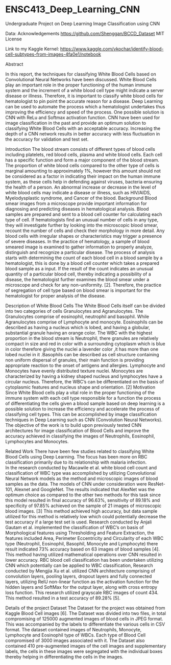 # ENSC413_Deep_Learning_CNN
Undergraduate Project on Deep Learning
Image Classification using CNN

Data:
Acknowledgements
https://github.com/Shenggan/BCCD_Dataset MIT License

Link to my Kaggle Kernel:
https://www.kaggle.com/vkochar/identify-blood-cell-subtypes-from-images-4fa0e1/notebook


Abstract

In this report, the techniques for classifying White Blood Cells based on Convolutional Neural Networks have been discussed. White Blood Cells play an important role in the proper functioning of the human immune system and the increment of a white blood cell type might indicate a server disease or illness. Therefore, it is important to classify white blood cells for hematologist to pin point the accurate reason for a disease. Deep Learning can be used to automate the process which a hematologist undertakes thus improving the efficiency and speed of the process. One possible solution is CNN with ReLu and Softmax activation function. CNN have been used for image classification in the past and provide an optimum solution to classifying White Blood Cells with an acceptable accuracy. Increasing the depth of a CNN network results in better accuracy with less fluctuation in the accuracy for validation and test set. 


Introduction
The blood stream consists of different types of blood cells including platelets, red blood cells, plasma and white blood cells. Each cell has a specific function and form a major component of the blood stream. The proportion of white blood cells compared to the other type of cells is marginal amounting to approximately 1%, however this amount should not be considered as a factor in indicating their impact on the human immune system, as these cells help in defending against viruses, bacteria ensuring the health of a person. An abnormal increase or decrease in the level of white blood cells may indicate a disease or illness, such as HIV/AIDS, Myelodysplastic syndrome, and Cancer of the blood.
Background
Blood smear images from a microscope provide important information for diagnosing and predicting diseases in hematological analysis. Blood samples are prepared and sent to a blood cell counter for calculating each type of cell. If hematologists find an unusual number of cells in any type, they will investigate further by looking into the microscopic blood smear, recount the number of cells and check their morphology in more detail. Any blood cells with irregular shapes or characteristics may trigger a presence of severe diseases.
In the practice of hematology, a sample of blood smeared image is examined to gather information to properly analyze, distinguish and recognize a particular disease. The process of analysis starts with determining the count of each blood cell in a blood sample by a hematologist, this is done by a blood cell counter which takes a prepared blood sample as a input. If the result of the count indicates an unusual quantity of a particular blood cell, thereby indicating a possibility of a disease, the hematologist further examines the blood smear under a microscope and check for any non-uniformity. [2]. Therefore, the practice of segregation of cell type based on blood smear is important for the hematologist for proper analysis of the disease.

Description of White Blood Cells
The White Blood Cells itself can be divided into two categories of cells Granulocytes and Agranulocytes. The Granulocytes comprise of eosinophil, neutrophil and basophil. While Agranulocytes comprise of Lymphocyte and monocyte. Eosinophils can be described as having a nucleus which is lobed, and having a globular, substantial granule having an orange color. The WBC with the highest proportion in the blood stream is Neutrophil, there granules are relatively compact in size and red in color with a surrounding cytoplasm which is blue in color therefore giving the nuclei a lavender color ,it has more than one lobed nuclei in it .Basophils can be described as cell structure containing non uniform dispersal of granules, their main function is providing appropriate reaction to the onset of antigens and allergies. Lymphocyte and Monocytes have evenly distributed texture nuclei. Monocytes are characterized by having a kidney shaped nucleus and lymphocytes have a circular nucleus. Therefore, the WBC’s can be differentiated on the basis of cytoplasmic features and nucleus shape and orientation. [2]
Motivation
Since White Blood cells play a vital role in the proper functioning of the immune system with each cell type responsible for a function the process of differentiating the cells given a blood sample based on deep learning is a possible solution to increase the efficiency and accelerate the process of classifying cell types. This can be accomplished by image classification techniques in Deep Learning such as CNN (Convolution Neural Networks).  The objective of the work is to build upon previously tested CNN architectures for image classification of Blood Cells and improve the accuracy achieved in classifying the images of Neutrophils, Eosinophil, Lymphocytes and Monocytes.

Related Work
There have been few studies related to classifying White Blood Cells using Deep Learning. The focus has been more on RBC classification primarily due to its relationship with malaria infection.  
In the research conducted by Macawile et al. white blood cell count and classification of WBC type was accomplished by utilizing Convolutional Neural Network models as the method and microscopic images of blood samples as the data. The models of CNN under consideration were ResNet-101, Alexnet and GoogleNet. The results indicated that AlexNet was the optimum choice as compared to the other two methods for this task since this model resulted in final accuracy of 96.63%, sensitivity of 89.18% and specificity of 97.85% achieved on the sample of 21 images of microscopic blood images. [3] This method achieved high accuracy, but data sample utilized for this method is relatively low which could potentially decrease the test accuracy if a large test set is used. 
	Research conducted by Anjali Gautam et al. implemented the classification of WBC’s on basis of Morphological features using Thresholding and Feature Extraction, the features included Area, Perimeter Eccentricity and Circularity of each WBC type (Neutrophil, Eosinophil, Basophil, Monocyte and Lymphocyte) there result indicated 73% accuracy based on 63 images of blood samples [4]. This method having utilized mathematical operations over CNN resulted in lower accuracy.
	RBC blood cell classification has been undertaken utilizing CNN which potentially can be applied to WBC classification, Research conducted by Mengjia Xu et al. utilized CNN architecture comprising of convolution layers, pooling layers, dropout layers and fully connected layers, utilizing RelU non-linear function as the activation function for the hidden layers and SoftMax for the output layer, along with cross entropy loss function.  This research utilized grayscale RBC images of count 434. This method resulted in a test accuracy of 89.28% [5]. 

Details of the project
Dataset 
The Dataset for the project was obtained from Kaggle Blood Cell images [6]. The Dataset was divided into two files, in total compromising of 125000 augmented images of blood cells in JPEG format. This was accompanied by the labels to differentiate the various cells in CSV format. The dataset contained images of Neutrophils, Monocyte, Lymphocyte and Eosinophil type of WBCs. Each type of Blood Cell compromised of 3000 images associated with it. The Dataset also contained 410 pre-augmented images of the cell images and supplementary labels, the cells in these images were segregated with the individual boxes thereby helping in differentiating the cells in the images.


